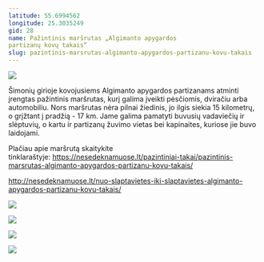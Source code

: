 ```yaml
---
latitude: 55.6994562
longitude: 25.3035249
gid: 28
name: Pažintinis maršrutas „Algimanto apygardos
partizanų kovų takais“
slug: pazintinis-marsrutas-algimanto-apygardos-partizanu-kovu-takais
---
```

![](https://doc-10-ag-mymaps.googleusercontent.com/untrusted/hostedimage/ihucu48q9m5s1hftel5u85tfdc/nrduht04spkvarc9pnbc05qbkc/1641717000000/-WPmm_dsOCr8C_2Ftfdhs7CzXYdOD0wc/*/6AIsG_vZNWgGJgp3byBOoUpyuZ4p75SndlzYY7Av0RLjm5IDF5C5NgkoG72btEonAuwb6yYIoLprWAS1ezIpHKbckaoOpQpFjabA_XaO5r9gzjh06P95vM5URpuYuCQt96oHXscBtNxDmvPAgXB9tDmjyaDl8e0RMrPYIBVHjMxcLtygOovXbs7cGCLNjcwzZrg?session=0&fife)  
  
Šimonių girioje kovojusiems Algimanto apygardos partizanams atminti įrengtas pažintinis maršrutas, kurį galima įveikti pėsčiomis, dviračiu arba automobiliu. Nors maršrutas nėra pilnai žiedinis, jo ilgis siekia 15 kilometrų, o grįžtant į pradžią - 17 km. Jame galima pamatyti buvusių vadaviečių ir slėptuvių, o kartu ir partizanų žuvimo vietas bei kapinaites, kuriose jie buvo laidojami.  
  
Plačiau apie maršrutą skaitykite tinklaraštyje: https://nesedeknamuose.lt/pazintiniai-takai/pazintinis-marsrutas-algimanto-apygardos-partizanu-kovu-takais/  
  
http://nesedeknamuose.lt/nuo-slaptavietes-iki-slaptavietes-algimanto-apygardos-partizanu-kovu-takais/  
  
![](https://doc-0k-ag-mymaps.googleusercontent.com/untrusted/hostedimage/ihucu48q9m5s1hftel5u85tfdc/oj9uq9e2nal24rslgl576p7vq0/1641717000000/-WPmm_dsOCr8C_2Ftfdhs7CzXYdOD0wc/*/6AIsG_vZInCe1UmgNXcej00-Yji6AUf6zCWMOveg3Ac7F95DKnftHSyXjxfLLcUvybP_-hsjZ3N5ZPsSGqdXfSlKOyahxpHAKk719nqzjG22EV7HtLDQQXewkVQfE4uaZDYDloIHMHcgRXUND63Qs5zGeR8Rq1RqJLSfxk7DNiYI5L668DcBYljAwr9bWgc7iMg?session=0&fife)  
  
![](https://doc-14-ag-mymaps.googleusercontent.com/untrusted/hostedimage/ihucu48q9m5s1hftel5u85tfdc/m41i6r6fqit88p938f3s0a8ifc/1641717000000/-WPmm_dsOCr8C_2Ftfdhs7CzXYdOD0wc/*/6AIsG_vavFOokMKsaHzQ8Cnf6rdMbIIsKpx46GldFczyzsaj4rnuhocgQJvB3UQxSDpzMyw7hR4Ip1KW_0iapFbOFVY2a8x38EfuAxE2QQB6QdHTiQ2EmfSprCsb82Scf0F7kOxi2-mJ1Iiy_no9m2ja1a3YOohFUB_M7UllS6kNtbHFuum5MPM3FqOqFRHDzGQ?session=0&fife)  
  
![](https://doc-14-ag-mymaps.googleusercontent.com/untrusted/hostedimage/ihucu48q9m5s1hftel5u85tfdc/f7fn0fe3ic22rt3v8ehsetmspo/1641717000000/-WPmm_dsOCr8C_2Ftfdhs7CzXYdOD0wc/*/6AIsG_vaYSN0jTagJw1oqHdMkO7KrMISIfCdkxuz7GXZC-FACzUlwt3SZJjfAdVNOcAFvHxVqaT0k8w44vdNykQxLOOjokVBqSJygGaJS5SkuYuFaYUuZ2eUju-lgdVP645cho7WNvvjq552dmI_BMEfSqhHvwEHfoomo-RTwqVQ0FUFm6oRX82SZ1r2MB-8vXg?session=0&fife)  
  
![](https://doc-14-ag-mymaps.googleusercontent.com/untrusted/hostedimage/ihucu48q9m5s1hftel5u85tfdc/1i90pmtibvmsgs60epmu2firbs/1641717000000/-WPmm_dsOCr8C_2Ftfdhs7CzXYdOD0wc/*/6AIsG_vZmcV1AnQ5th0k6i-u64NT67VF5Eyh3PofQrg3QiPuzFoayL80v615SwydkSnCvEcJSXzxHrlDzfSXr9KiRbY9rQbPBA32MvKlTRTUQGCoa5JrNfH1hjPbiPUZxxWOHEhWb2luaQrmb1ffrWafsAc8fx8Q-3TiEAFU-XwDAn2pxzRw0eHfcuHyYPo-XlA?session=0&fife)
